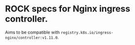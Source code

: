 # ROCK specs for Nginx ingress controller.

Aims to be compatible with `registry.k8s.io/ingress-nginx/controller:v1.11.0`.
